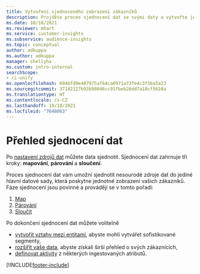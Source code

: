 ```yaml
---
title: Vytvoření sjednoceného zobrazení zákazníků
description: Projděte proces sjednocení dat se svými daty a vytvořte jedinou hlavní datovou sadu zákaznických profilů.
ms.date: 10/18/2021
ms.reviewer: mhart
ms.service: customer-insights
ms.subservice: audience-insights
ms.topic: conceptual
author: adkuppa
ms.author: adkuppa
manager: shellyha
ms.custom: intro-internal
searchScope:
- ci-unify
ms.openlocfilehash: 694bfd0e407975af64ca0971a73fe4c3f5ba5a23
ms.sourcegitcommit: 37182127b93b90846cc91fbeb26dd7a18cf5610a
ms.translationtype: HT
ms.contentlocale: cs-CZ
ms.lasthandoff: 10/18/2021
ms.locfileid: "7648063"
---
```

# <a name="data-unification-overview"></a>Přehled sjednocení dat

Po [nastavení zdrojů dat](data-sources.md) můžete data sjednotit. Sjednocení dat zahrnuje tři kroky: **mapování**, **párování** a **sloučení**.

Proces sjednocení dat vám umožní sjednotit nesourodé zdroje dat do jediné hlavní datové sady, která poskytne jednotné zobrazení vašich zákazníků. Fáze sjednocení jsou povinné a provádějí se v tomto pořadí:

1. [Map](map-entities.md)
2. [Párování](match-entities.md)
3. [Sloučit](merge-entities.md)

Po dokončení sjednocení dat můžete volitelně

- [vytvořit vztahy mezi entitami](relationships.md), abyste mohli vytvářet sofistikované segmenty,
- [rozšířit vaše data](enrichment-hub.md), abyste získali širší přehled o svých zákaznících,
- [definovat aktivity](activities.md) z některých ingestovaných atributů.


[!INCLUDE[footer-include](../includes/footer-banner.md)]